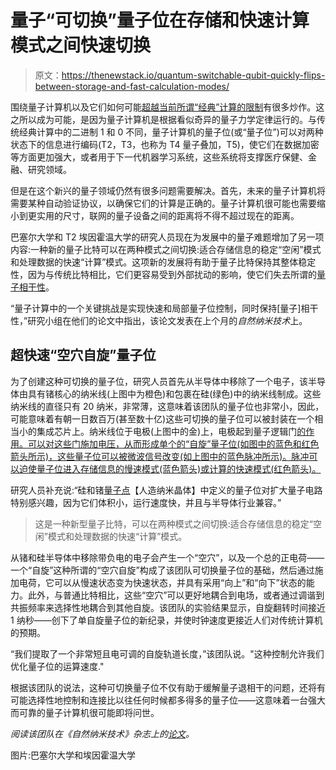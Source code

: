 # 量子“可切换”量子位在存储和快速计算模式之间快速切换

> 原文：<https://thenewstack.io/quantum-switchable-qubit-quickly-flips-between-storage-and-fast-calculation-modes/>

围绕量子计算机以及它们如何可能[超越当前所谓“经典”计算的限制](https://thenewstack.io/quantum-computings-challenging-liftoff-to-commercialization/)有很多炒作。这之所以成为可能，是因为量子计算机是根据看似奇异的量子力学定律运行的。与传统经典计算中的二进制 1 和 0 不同，量子计算机的量子位(或“量子位”)可以对两种状态下的信息进行编码(T2，T3，也称为 T4 量子叠加，T5)，使它们在数据加密等方面更加强大，或者用于下一代机器学习系统，这些系统将支撑医疗保健、金融、研究领域。

但是在这个新兴的量子领域仍然有很多问题需要解决。首先，未来的量子计算机将需要某种自动验证协议，以确保它们的计算是正确的。量子计算机很可能也需要缩小到更实用的尺寸，联网的量子设备之间的距离将不得不超过现在的距离。

巴塞尔大学和 T2 埃因霍温大学的研究人员现在为发展中的量子难题增加了另一项内容:一种新的量子比特可以在两种模式之间切换:适合存储信息的稳定“空闲”模式和处理数据的快速“计算”模式。这项新的发展将有助于量子比特保持其整体稳定性，因为与传统比特相比，它们更容易受到外部扰动的影响，使它们失去所谓的[量子相干性](https://phys.org/news/2015-06-physicists-quantum-coherence-entanglement-sides.html)。

“量子计算中的一个关键挑战是实现快速和局部量子位控制，同时保持[量子]相干性，”研究小组在他们的论文中指出，该论文发表在上个月的*自然纳米技术*上。

## 超快速“空穴自旋”量子位

为了创建这种可切换的量子位，研究人员首先从半导体中移除了一个电子，该半导体由具有锗核心的纳米线(上图中为橙色)和包裹在硅(绿色)中的纳米线制成。这些纳米线的直径只有 20 纳米，非常薄，这意味着该团队的量子位也非常小，因此，可能意味着有朝一日数百万(甚至数十亿)这些可切换的量子位可以被封装在一个相当小的集成芯片上。纳米线位于电极(上图中的金)上，电极起到量子逻辑门[的作用。可以对这些门施加电压，从而形成单个的“自旋”量子位(如图中的蓝色和红色箭头所示)，这些量子位可以被微波信号改变(如上图中的蓝色脉冲所示)。脉冲可以迫使量子位进入存储信息的慢速模式(蓝色箭头)或计算的快速模式(红色箭头)。](https://www.nist.gov/topics/physics/introduction-new-quantum-revolution/quantum-logic-gates)

研究人员补充说:“硅和锗[量子点](https://www.nanowerk.com/what_are_quantum_dots.php)【人造纳米晶体】中定义的量子位对扩大量子电路特别感兴趣，因为它们体积小，运行速度快，并且与半导体行业兼容。”

> 这是一种新型量子比特，可以在两种模式之间切换:适合存储信息的稳定“空闲”模式和处理数据的快速“计算”模式。

从锗和硅半导体中移除带负电的电子会产生一个“空穴”，以及一个总的正电荷——一个“自旋”这种所谓的“空穴自旋”构成了该团队可切换量子位的基础，然后通过施加电荷，它可以从慢速状态变为快速状态，并具有采用“向上”和“向下”状态的能力。此外，与普通比特相比，这些“空穴”可以更好地耦合到电场，或者通过调谐到共振频率来选择性地耦合到其他自旋。该团队的实验结果显示，自旋翻转时间接近 1 纳秒——创下了单自旋量子位的新纪录，并使时钟速度更接近人们对传统计算机的预期。

“我们提取了一个非常短且电可调的自旋轨道长度，”该团队说。"这种控制允许我们优化量子位的运算速度."

根据该团队的说法，这种可切换量子位不仅有助于缓解量子退相干的问题，还将有可能选择性地控制和连接比以往任何时候都多得多的量子位——这意味着一台强大而可靠的量子计算机很可能即将问世。

*阅读该团队在《自然纳米技术》杂志上的[论文](https://www.nature.com/articles/s41565-020-00828-6)。*

图片:巴塞尔大学和埃因霍温大学

<svg xmlns:xlink="http://www.w3.org/1999/xlink" viewBox="0 0 68 31" version="1.1"><title>Group</title> <desc>Created with Sketch.</desc></svg>